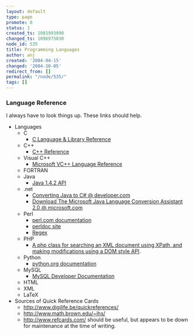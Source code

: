 ```yaml
---
layout: default
type: page
promote: 0
status: 1
created_ts: 1081993990
changed_ts: 1096975030
node_id: 535
title: Programming Languages
author: anj
created: '2004-04-15'
changed: '2004-10-05'
redirect_from: []
permalink: "/node/535/"
tags: []
---
```

###  Language Reference
I always have to look things up.  These links should help.
* Languages
    * C
        * [C Language & Library Reference](http://www-ccs.ucsd.edu/c/)
    * C++
        * [C++ Reference](http://www.cppreference.com/)
    * Visual C++
        * [Microsoft VC++ Language Reference](http://msdn.microsoft.com/library/default.asp?url=/library/en-us/vcedit/html/vcoriVisualCReferenceNode.asp)
    * FORTRAN
    * Java
        * [Java 1.4.2 API](http://java.sun.com/j2se/1.4.2/docs/api/index.html)
    * .net
        * [Converting Java to C# @ developer.com](http://www.developer.com/net/csharp/article.php/2235411)
        * [Download The Microsoft Java Language Conversion Assistant 2.0 @ microsoft.com](http://msdn.microsoft.com/vstudio/downloads/tools/jlca/)
    * Perl
        * [perl.com documentation](http://www.perl.com/pub/q/documentation)
        * [perldoc site](http://www.perldoc.com/)
        * [Regex](http://www.anaesthetist.com/mnm/perl/regex.htm)
    * PHP
        * [A php class for searching an XML document using XPath, and making modifications using a DOM style API](http://sourceforge.net/projects/phpxpath/).
    * Python
        * [python.org documentation](http://www.python.org/doc/current/)
    * MySQL
        * [MySQL Developer Documentation](http://dev.mysql.com/doc/)
    * HTML
    * XML
    * LaTeX
* Sources of Quick Reference Cards
    * <http://www.digilife.be/quickreferences/>
    * <http://www.math.brown.edu/~jhs/>
    * <http://www.refcards.com/> should be useful, but appears to be down for maintenance at the time of writing.
